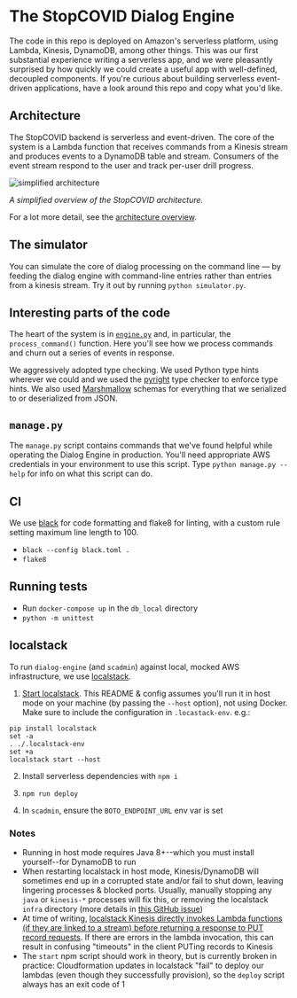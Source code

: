 # The StopCOVID Dialog Engine

The code in this repo is deployed on Amazon's serverless platform, using Lambda, Kinesis, DynamoDB, among other things. This was our first substantial experience writing a serverless app, and we were pleasantly surprised by how quickly we could create a useful app with well-defined, decoupled components. If you're curious about building serverless event-driven applications, have a look around this repo and copy what you'd like.

## Architecture

The StopCOVID backend is serverless and event-driven. The core of the system is a Lambda function that receives commands from a Kinesis stream and produces events to a DynamoDB table and stream. Consumers of the event stream respond to the user and track per-user drill progress.

![simplified architecture](simplified-architecture.png)

*A simplified overview of the StopCOVID architecture.*

For a lot more detail, see the [architecture overview](docs/README.md).

## The simulator

You can simulate the core of dialog processing on the command line — by feeding the dialog engine with command-line entries rather than entries from a kinesis stream. Try it out by running `python simulator.py`.

## Interesting parts of the code

The heart of the system is in [`engine.py`](stopcovid/dialog/engine.py) and, in particular, the `process_command()` function. Here you'll see how we process commands and churn out a series of events in response.

We aggressively adopted type checking. We used Python type hints wherever we could and we used the [pyright](https://github.com/microsoft/pyright) type checker to enforce type hints. We also used [Marshmallow](https://marshmallow.readthedocs.io/en/stable/) schemas for everything that we serialized to or deserialized from JSON.

## `manage.py`

The `manage.py` script contains commands that we've found helpful while operating the Dialog Engine in production. You'll need appropriate AWS credentials in your environment to use this script. Type `python manage.py --help` for info on what this script can do.

## CI
We use [black](https://black.readthedocs.io/en/stable/) for code formatting and flake8 for linting, with a custom rule setting maximum line length to 100.
- `black --config black.toml .`
- `flake8`

## Running tests
- Run `docker-compose up` in the `db_local` directory
- `python -m unittest`

## localstack

To run `dialog-engine` (and `scadmin`) against local, mocked AWS infrastructure, we use [localstack](https://localstack.cloud/).

1. [Start localstack](https://github.com/localstack/localstack#running). This README & config assumes you'll run it in host mode on your machine (by passing the `--host` option), not using Docker. Make sure to include the configuration in `.locastack-env`. e.g.:
```
pip install localstack
set -a
. ./.localstack-env
set +a
localstack start --host
```

2. Install serverless dependencies with `npm i`

3. `npm run deploy`

4. In `scadmin`, ensure the `BOTO_ENDPOINT_URL` env var is set

### Notes

- Running in host mode requires Java 8+--which you must install yourself--for DynamoDB to run
- When restarting localstack in host mode, Kinesis/DynamoDB will sometimes end up in a corrupted state and/or fail to shut down, leaving lingering processes & blocked ports. Usually, manually stopping any `java` or `kinesis-*` processes will fix this, or removing the localstack `infra` directory (more details in [this GitHub issue](https://github.com/localstack/localstack/issues/514))
- At time of writing, [localstack Kinesis directly invokes Lambda functions (if they are linked to a stream) before returning a response to PUT record requests](https://github.com/localstack/localstack/issues/4354). If there are errors in the lambda invocation, this can result in confusing "timeouts" in the client PUTing records to Kinesis
- The `start` npm script should work in theory, but is currently broken in practice: Cloudformation updates in localstack "fail" to deploy our lambdas (even though they successfully provision), so the `deploy` script always has an exit code of 1
